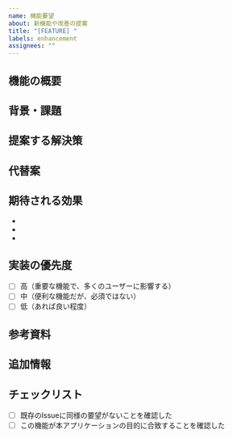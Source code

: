 ```yaml
---
name: 機能要望
about: 新機能や改善の提案
title: "[FEATURE] "
labels: enhancement
assignees: ""
---
```


## 機能の概要

<!-- 提案する機能や改善について簡潔に説明してください -->

## 背景・課題

<!-- なぜこの機能が必要なのか、どのような課題を解決するのか説明してください -->

## 提案する解決策

<!-- どのように実装・改善すべきか、具体的なアイデアがあれば記載してください -->

## 代替案

<!-- 他に検討した解決策があれば記載してください -->

## 期待される効果

<!-- この機能によってどのような改善が期待できるか説明してください -->

-
-
-

## 実装の優先度

<!-- あなたの考える優先度を選択してください -->

- [ ] 高（重要な機能で、多くのユーザーに影響する）
- [ ] 中（便利な機能だが、必須ではない）
- [ ] 低（あれば良い程度）

## 参考資料

<!-- 参考になるウェブサイト、類似機能の例、スクリーンショットなどがあれば添付してください -->

## 追加情報

<!-- その他、実装に関して考慮すべき点があれば記載してください -->

## チェックリスト

- [ ] 既存のIssueに同様の要望がないことを確認した
- [ ] この機能が本アプリケーションの目的に合致することを確認した
